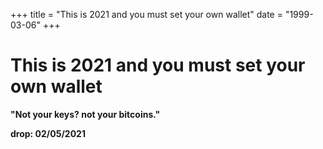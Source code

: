 +++
title = "This is 2021 and you must set your own wallet"
date = "1999-03-06"
+++



# This is 2021 and you must set your own wallet

**"Not your keys? not your bitcoins."**

**drop: 02/05/2021**